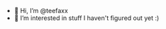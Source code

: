 - 👋 Hi, I’m @teefaxx
- 👀 I’m interested in stuff I haven't figured out yet :)

<!---
teefaxx/teefaxx is a ✨ special ✨ repository because its `README.md` (this file) appears on your GitHub profile.
You can click the Preview link to take a look at your changes.
--->
